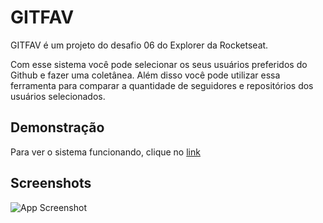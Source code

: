 
# GITFAV

GITFAV é um projeto do desafio 06 do Explorer da Rocketseat.

Com esse sistema você pode selecionar os seus usuários preferidos do Github e fazer uma coletânea. Além disso você pode utilizar essa ferramenta para comparar a quantidade de seguidores e repositórios dos usuários selecionados.


## Demonstração

Para ver o sistema funcionando, clique no [link](https://gustavopareschi.github.io/GITFAV/)

## Screenshots

![App Screenshot](https://i.imgur.com/YBxO4Hw.png)

